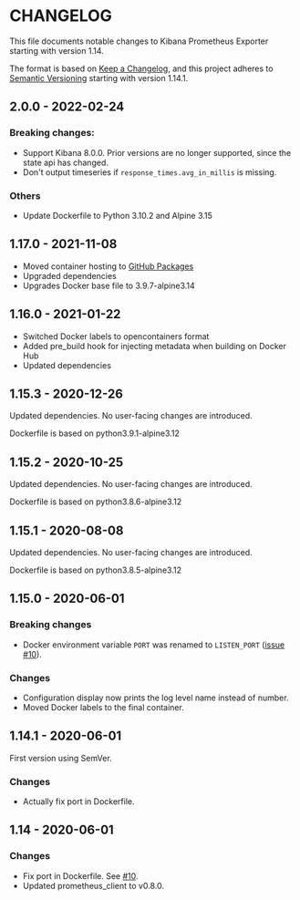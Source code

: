 # CHANGELOG
This file documents notable changes to Kibana Prometheus Exporter starting with version 1.14.

The format is based on [Keep a Changelog](https://keepachangelog.com/en/1.0.0/),
and this project adheres to [Semantic Versioning](https://semver.org/spec/v2.0.0.html) starting with version 1.14.1.

## 2.0.0 - 2022-02-24

### Breaking changes:

* Support Kibana 8.0.0. Prior versions are no longer supported, since the state api has changed.
* Don't output timeseries if `response_times.avg_in_millis` is missing.

### Others

* Update Dockerfile to Python 3.10.2 and Alpine 3.15


## 1.17.0 - 2021-11-08

* Moved container hosting to [GitHub Packages](https://github.com/vladvasiliu/kibana-prometheus-exporter-py/pkgs/container/kibana-prometheus-exporter-py)
* Upgraded dependencies
* Upgrades Docker base file to 3.9.7-alpine3.14

## 1.16.0 - 2021-01-22

* Switched Docker labels to opencontainers format
* Added pre_build hook for injecting metadata when building on Docker Hub
* Updated dependencies

## 1.15.3 - 2020-12-26

Updated dependencies. No user-facing changes are introduced.

Dockerfile is based on python3.9.1-alpine3.12

## 1.15.2 - 2020-10-25

Updated dependencies. No user-facing changes are introduced.

Dockerfile is based on python3.8.6-alpine3.12

## 1.15.1 - 2020-08-08

Updated dependencies. No user-facing changes are introduced.

Dockerfile is based on python3.8.5-alpine3.12


## 1.15.0 - 2020-06-01
### Breaking changes
* Docker environment variable `PORT` was renamed to `LISTEN_PORT` ([issue #10](https://github.com/vladvasiliu/kibana-prometheus-exporter-py/issues/10)).
### Changes
* Configuration display now prints the log level name instead of number.
* Moved Docker labels to the final container.


## 1.14.1 - 2020-06-01
First version using SemVer.
### Changes
* Actually fix port in Dockerfile.


## 1.14 - 2020-06-01
### Changes
* Fix port in Dockerfile. See [#10](https://github.com/vladvasiliu/kibana-prometheus-exporter-py/issues/10).
* Updated prometheus_client to v0.8.0.
